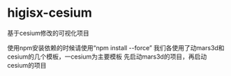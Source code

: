 # higisx-cesium
基于cesium修改的可视化项目

使用npm安装依赖的时候请使用“npm install --force”
我们各使用了动mars3d和cesium的几个模板，一cesium为主要模板
先启动mars3d的项目，再启动cesium的项目
